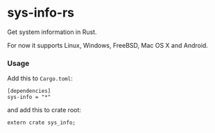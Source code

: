 # sys-info-rs

Get system information in Rust.

For now it supports Linux, Windows, FreeBSD, Mac OS X and Android.

### Usage
Add this to `Cargo.toml`:

```
[dependencies]
sys-info = "*"
```

and add this to crate root:

```
extern crate sys_info;
```

